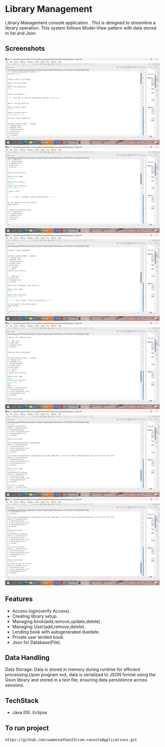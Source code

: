 
# Library Management

Library Management console application .
This is designed to streamline a library operation. This system follows Model-View pattern with data stored in list and Json.
## Screenshots
![Interface](com.lib/Screenshot(55).png)
![Interface](com.lib/Screenshot(56).png)
![Interface](com.lib/Screenshot(57).png)
![Interface](com.lib/Screenshot(58).png)
![Interface](com.lib/Screenshot(59).png)
![Interface](com.lib/Screenshot(61).png)

## Features

- Access login(verify Access).
- Creating library setup.
- Managing book(add,remove,update,delete).
- Managing User(add,remove,delete).
- Lending book with autogenerated duedate.
- Private user lended book.
- Json for Database(File).


## Data Handling
Data Storage: Data is stored in memory during runtime for efficient processing.Upon program exit, data is serialized to JSON format using the Gson library and stored in a text file, ensuring data persistence across sessions.
## TechStack
- Java
IDE: Eclipse
## To run project
```
https://github.com/swaminathan23/com.consoleApplications.git
```

